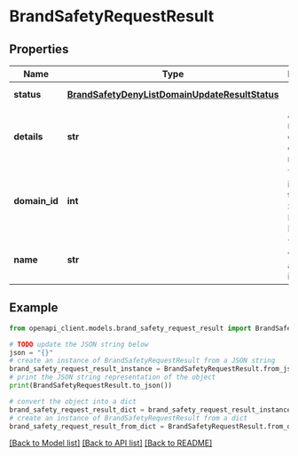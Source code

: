 # BrandSafetyRequestResult


## Properties

Name | Type | Description | Notes
------------ | ------------- | ------------- | -------------
**status** | [**BrandSafetyDenyListDomainUpdateResultStatus**](BrandSafetyDenyListDomainUpdateResultStatus.md) |  | [optional] [default to BrandSafetyDenyListDomainUpdateResultStatus.SUCCESS]
**details** | **str** | A human-readable description of the response. | [optional] 
**domain_id** | **int** | The identifier of the Brand Safety Deny List Domain. | [optional] 
**name** | **str** | The website or app identifier. | [optional] 

## Example

```python
from openapi_client.models.brand_safety_request_result import BrandSafetyRequestResult

# TODO update the JSON string below
json = "{}"
# create an instance of BrandSafetyRequestResult from a JSON string
brand_safety_request_result_instance = BrandSafetyRequestResult.from_json(json)
# print the JSON string representation of the object
print(BrandSafetyRequestResult.to_json())

# convert the object into a dict
brand_safety_request_result_dict = brand_safety_request_result_instance.to_dict()
# create an instance of BrandSafetyRequestResult from a dict
brand_safety_request_result_from_dict = BrandSafetyRequestResult.from_dict(brand_safety_request_result_dict)
```
[[Back to Model list]](../README.md#documentation-for-models) [[Back to API list]](../README.md#documentation-for-api-endpoints) [[Back to README]](../README.md)


